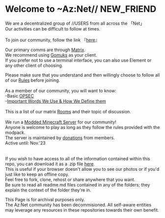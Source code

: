 # Welcome to ~Az:Net// NEW_FRIEND

We are a decentralized group of //USERS from all across the 「Net」  
Our activities can be difficult to follow at times.
\
\
To join our community, follow the link 『[here](https://matrix.to/#/#aznet-public:matrix.org)』

Our primary comms are through [Matrix](https://matrix.org/).  
We recommend using [Gomuks](https://github.com/tulir/gomuks) as your client.  
If you prefer not to use a terminal interface, you can also use Element or any other client of choosing.

Please make sure that you understand and then willingly choose to follow all of our [Rules](https://github.com/Az-Net/Az-Net/blob/main/Rules.md) before joining.
\
\
As a member of our community, you will want to know:  
-Basic [OPSEC](https://en.wikipedia.org/wiki/Operations_security)  
-[Important Words We Use & How We Define them](https://github.com/Az-Net/Az-Net/tree/main/Definitions)  
\
This is a list of our matrix [Rooms](https://github.com/Az-Net/Az-Net/blob/main/Matrix/Rooms.md) and their topic of discussion.  
\
We run a [Modded Minecraft Server](https://github.com/Az-Neter/AzNet-CRAFT) for our community!  
Anyone is welcome to play as long as they follow the rules provided with the modpack.  
The server is maintained by [donations](https://github.com/Az-Neter/Az-Neter/blob/main/README.md) from members.  
Active until: Nov.'23
\
\
\
If you wish to have access to all of the information contained within this repo, you can download it as a .zip file [here](https://github.com/Az-Net/Az-Net/archive/refs/heads/main.zip).  
This is useful if your browser doesn't allow you to see our photos or if you'd just like to keep an offline copy.  
Feel free to fork, clone, rehost or share anywhere that you want.   
Be sure to read all readme.md files contained in any of the folders; they explain the context of the folder they're in.
  
This Page is for archival purposes only.  
The Az:Net community has been decommisioned.
All self-aware entities may leverage any resources in these repositories towards their own benefit.

